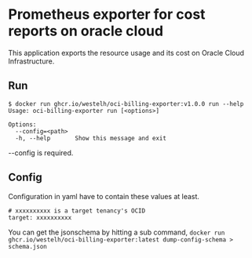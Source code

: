 # Prometheus exporter for cost reports on oracle cloud

This application exports the resource usage and its cost on Oracle Cloud Infrastructure.

## Run
```
$ docker run ghcr.io/westelh/oci-billing-exporter:v1.0.0 run --help
Usage: oci-billing-exporter run [<options>]

Options:
  --config=<path>
  -h, --help       Show this message and exit
```

--config is required.

## Config
Configuration in yaml have to contain these values at least.
```
# xxxxxxxxxx is a target tenancy's OCID
target: xxxxxxxxxx
```

You can get the jsonschema by hitting a sub command,
``` docker run ghcr.io/westelh/oci-billing-exporter:latest dump-config-schema > schema.json ```
